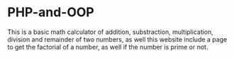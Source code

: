# PHP-and-OOP

This is a basic math calculator of addition, substraction, multiplication, division and remainder of two numbers, as well this website include a page to get the factorial of a number, as well if the number is prime or not.
